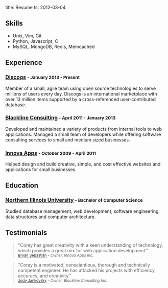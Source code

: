 title: Resume
ts: 2012-03-04

## Skills

- Unix, Vim, Git
- Python, Javascript, C
- MySQL, MongoDB, Redis, Memcached

## Experience

### [Discogs](http://www.discogs.com/) <small>- January 2013 - Present</small>

Member of a small, agile team using open source technologies to serve
millions of users every day. Discogs is an international marketplace
with over 13 million items supported by a cross-referenced user-contributed database.

### [Blackline Consulting](http://www.blacklineconsulting.com/) <small>- April 2011 - January 2013</small>

Developed and maintained a variety of products from internal tools to web
applications. Managed a small team of developers while offering software
consulting services to small and medium sized businesses.

### [Innova Apps](http://www.innovaapps.net/) <small>- October 2009 - April 2011</small>

Helped design and build creative, simple, and cost effective websites
and applications for small businesses.

## Education

### [Northern Illinois University](http://www.niu.edu/) <small>- Bachelor of Computer Science</small>

Studied database management, web development, software engineering,
data structures and computer architecture.

## Testimonials

> "Corey has great creativity with a keen understanding of technology, 
> which provides a great mix for web application development." <br />
> <small>[Bryan Sebastian](http://bryansebastian.me) <cite>- Owner, Innova Apps Inc.</cite></small>

<!-- -->

> "Corey is a motivated, conscientious, thorough and technically competent
> engineer. He has attacked his projects with efficiency, accuracy, and creativity." <br />
> <small>[Jody Jankovsky](http://blacklineconsulting.com) <cite>- Owner, Blackline Consulting Inc.</cite></small>

